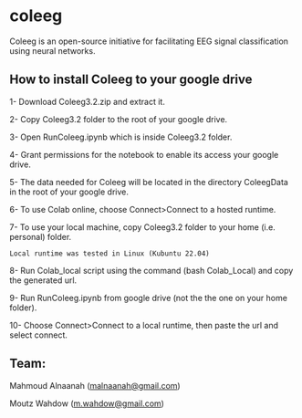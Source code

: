 # coleeg
Coleeg is an open-source initiative for facilitating EEG signal classification using neural networks.

## How to install Coleeg to your google drive
  1- Download Coleeg3.2.zip and extract it.
  
  2- Copy Coleeg3.2 folder to the root of your google drive.
  
  3- Open RunColeeg.ipynb which is inside Coleeg3.2 folder.
  
  4- Grant permissions for the notebook to enable its access your google drive.
  
  5- The data needed for Coleeg will be located in the directory ColeegData in the root of your google drive.
  
  6- To use Colab online, choose Connect>Connect to a hosted runtime.

  
  7- To use your local machine, copy Coleeg3.2 folder to your home (i.e. personal) folder.
  
    Local runtime was tested in Linux (Kubuntu 22.04)
     
  8- Run Colab_local script using the command (bash Colab_Local) and copy the generated url.
  
  9- Run RunColeeg.ipynb from google drive (not the the one on your home folder).
  
  10- Choose Connect>Connect to a local runtime, then paste the url and select connect.

## Team:

Mahmoud Alnaanah (malnaanah@gmail.com)

Moutz Wahdow (m.wahdow@gmail.com)
